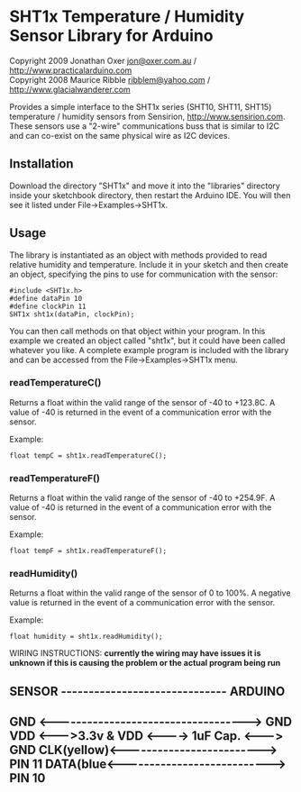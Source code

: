SHT1x Temperature / Humidity Sensor Library for Arduino
=======================================================
Copyright 2009 Jonathan Oxer jon@oxer.com.au / http://www.practicalarduino.com  
Copyright 2008 Maurice Ribble ribblem@yahoo.com / http://www.glacialwanderer.com

Provides a simple interface to the SHT1x series (SHT10, SHT11, SHT15)
temperature / humidity sensors from Sensirion, http://www.sensirion.com.
These sensors use a "2-wire" communications buss that is similar to I2C
and can co-exist on the same physical wire as I2C devices.

Installation
------------
Download the directory "SHT1x" and move it into the "libraries"
directory inside your sketchbook directory, then restart the Arduino
IDE. You will then see it listed under File->Examples->SHT1x.

Usage
-----
The library is instantiated as an object with methods provided to read
relative humidity and temperature. Include it in your sketch and then
create an object, specifying the pins to use for communication with the
sensor:

    #include <SHT1x.h>
    #define dataPin 10
    #define clockPin 11
    SHT1x sht1x(dataPin, clockPin);

You can then call methods on that object within your program. In this
example we created an object called "sht1x", but it could have been
called whatever you like. A complete example program is included with
the library and can be accessed from the File->Examples->SHT1x menu.

### readTemperatureC() ###

Returns a float within the valid range of the sensor of -40 to +123.8C.
A value of -40 is returned in the event of a communication error with
the sensor.

Example:

    float tempC = sht1x.readTemperatureC();

### readTemperatureF() ###

Returns a float within the valid range of the sensor of -40 to +254.9F.
A value of -40 is returned in the event of a communication error with
the sensor.

Example:

    float tempF = sht1x.readTemperatureF();

### readHumidity() ###

Returns a float within the valid range of the sensor of 0 to 100%.
A negative value is returned in the event of a communication error with
the sensor.

Example:

    float humidity = sht1x.readHumidity();


WIRING INSTRUCTIONS:
**currently the wiring may have issues it is unknown if this is causing the problem or the actual program being run**

SENSOR ------------------------------ ARDUINO
---------------------------------------------
GND <-----------------------------------> GND
VDD <--->3.3v & VDD <----> 1uF Cap. <---> GND
CLK(yellow)<-------------------------> PIN 11
DATA(blue<---------------------------> PIN 10
---------------------------------------------


